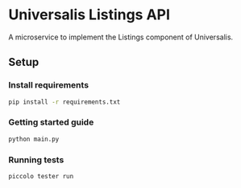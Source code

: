 # Universalis Listings API

A microservice to implement the Listings component of Universalis.


## Setup

### Install requirements

```bash
pip install -r requirements.txt
```

### Getting started guide

```bash
python main.py
```

### Running tests

```bash
piccolo tester run
```
